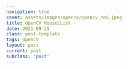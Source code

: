 ```yaml
---
navigation: true
cover: assets/images/opencv/opencv_roi.jpeg
title: OpenCV MouseCLick
date: 2021-09-25
class: post-template
tags: OpenCV
layout: post
current: post
subclass: 'post'
---
```


